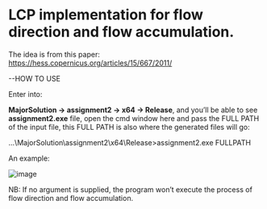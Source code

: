 # LCP implementation for flow direction and flow accumulation.
The idea is from this paper: https://hess.copernicus.org/articles/15/667/2011/

--HOW TO USE

Enter into:

**MajorSolution -> assignment2 -> x64 -> Release**, and you’ll be able to see **assignment2.exe** file, open the cmd window here and pass the FULL PATH of the input file, this FULL PATH is also where the generated files will go:

...\MajorSolution\assignment2\x64\Release>assignment2.exe FULLPATH

An example:

![image](https://user-images.githubusercontent.com/72781910/146770183-5cd9ccc2-eccc-4f5a-b48f-3000628f499c.png)

NB: If no argument is supplied, the program won’t execute the process of flow direction and 
flow accumulation.
